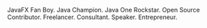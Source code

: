 JavaFX Fan Boy. Java Champion. Java One Rockstar. Open Source Contributor. Freelancer. Consultant. Speaker. Entrepreneur.